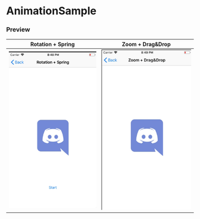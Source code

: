 # AnimationSample
### Preview
|Rotation + Spring|Zoom + Drag&Drop|
|-|-|
|![](gif/d389a735f0c47668d45693211e4afb4c.gif)|![](gif/5ae3b97197719f9e4ca30110eb99c797.gif)|
